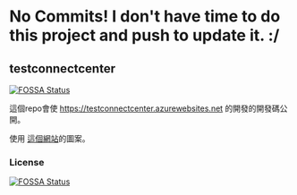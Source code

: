 # No Commits! I don't have time to do this project and push to update it. :/
## testconnectcenter
[![FOSSA Status](https://app.fossa.com/api/projects/git%2Bgithub.com%2Fhpware%2Ftestconnectcenter.svg?type=shield)](https://app.fossa.com/projects/git%2Bgithub.com%2Fhpware%2Ftestconnectcenter?ref=badge_shield)

這個repo會使 https://testconnectcenter.azurewebsites.net 的開發的開發碼公開。


使用 <a href="https://emojidb.org/"> 這個網站<a>的圖案。


### License
[![FOSSA Status](https://app.fossa.com/api/projects/git%2Bgithub.com%2Fhpware%2Ftestconnectcenter.svg?type=large)](https://app.fossa.com/projects/git%2Bgithub.com%2Fhpware%2Ftestconnectcenter?ref=badge_large)

